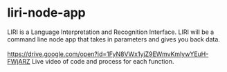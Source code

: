 # liri-node-app

LIRI is a Language Interpretation and Recognition Interface. LIRI will be a command line node app that takes in parameters and gives you back data.
<br></br>
https://drive.google.com/open?id=1FyN8VWx1yjZ9EWmvKmlywYEuH-FWjARZ
Live video of code and process for each function.

